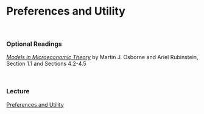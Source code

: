 # Preferences and Utility

<br>

### Optional Readings  

[_Models in Microeconomic Theory_](https://www.openbookpublishers.com/books/10.11647/obp.0211) by 
Martin J. Osborne and Ariel Rubinstein, Section 1.1 and Sections 4.2-4.5

<br>

### Lecture  

[Preferences and Utility](4-preferences-notes-2022-10-01.pdf)


